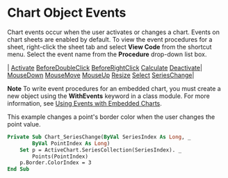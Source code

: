 
# Chart Object Events

Chart events occur when the user activates or changes a chart. Events on chart sheets are enabled by default. To view the event procedures for a sheet, right-click the sheet tab and select  **View Code** from the shortcut menu. Select the event name from the **Procedure** drop-down list box.



| [Activate](7b878d1b-3059-93cb-389a-a2633f613a4d.md)
 [BeforeDoubleClick](406c6b9f-1182-5f5b-b954-afe10cd21a9b.md)
 [BeforeRightClick](d01f6911-2f6b-3118-27a2-dfafa48791ab.md)
 [Calculate](5510a6e9-5038-9bd2-8f7b-aa75427f48d4.md)
 [Deactivate](b843b64a-ad20-d160-1abb-88317114b44c.md)| [MouseDown](6c4ef5ce-560e-a7d5-c602-99a999fb5535.md)
 [MouseMove](b1277953-a882-f00f-2ac1-dd0cc49fef72.md)
 [MouseUp](45281aac-a4f6-390d-e767-a4fe2ee670fc.md)
 [Resize](d1b7d0bb-d190-18f2-83f9-b91b637d80aa.md)
 [Select](00ea6501-e92e-5b95-f2b0-bb9b014bb5ec.md)
 [SeriesChange](80a8058c-0445-0051-24d1-1a965c302790.md)|

 **Note**  To write event procedures for an embedded chart, you must create a new object using the  **WithEvents** keyword in a class module. For more information, see [Using Events with Embedded Charts](1202370e-2e24-5b02-e52f-6f7c84facdd2.md).

This example changes a point's border color when the user changes the point value.



```vb
Private Sub Chart_SeriesChange(ByVal SeriesIndex As Long, _ 
        ByVal PointIndex As Long) 
    Set p = ActiveChart.SeriesCollection(SeriesIndex). _ 
        Points(PointIndex) 
    p.Border.ColorIndex = 3 
End Sub
```

